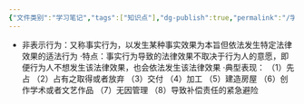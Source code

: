 ```yaml
---
{"文件类别":"学习笔记","tags":["知识点"],"dg-publish":true,"permalink":"/学习笔记/知识点cheese/非表示行为/","dgPassFrontmatter":true,"created":"2024-09-13T08:34:51.718+08:00","updated":"2024-09-13T08:34:54.680+08:00"}
---
```


- 非表示行为：又称事实行为，以发生某种事实效果为本旨但依法发生特定法律效果的适法行为
·特点：事实行为导致的法律效果不取决于行为人的意愿，即便行为人不想发生该法律效果，也会依法发生该法律效果
·典型表现：
（1）先占
（2）占有之取得或者放弃
（3）交付
（4）加工
（5）建造房屋
（6）创作学术或者文艺作品
（7）无因管理
（8）导致补偿责任的紧急避险